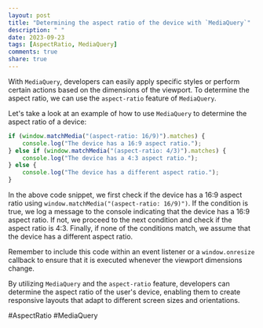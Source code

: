 ```yaml
---
layout: post
title: "Determining the aspect ratio of the device with `MediaQuery`"
description: " "
date: 2023-09-23
tags: [AspectRatio, MediaQuery]
comments: true
share: true
---
```


With `MediaQuery`, developers can easily apply specific styles or perform certain actions based on the dimensions of the viewport. To determine the aspect ratio, we can use the `aspect-ratio` feature of `MediaQuery`.

Let's take a look at an example of how to use `MediaQuery` to determine the aspect ratio of a device:

```javascript
if (window.matchMedia("(aspect-ratio: 16/9)").matches) {
    console.log("The device has a 16:9 aspect ratio.");
} else if (window.matchMedia("(aspect-ratio: 4/3)").matches) {
    console.log("The device has a 4:3 aspect ratio.");
} else {
    console.log("The device has a different aspect ratio.");
}
```

In the above code snippet, we first check if the device has a 16:9 aspect ratio using `window.matchMedia("(aspect-ratio: 16/9)")`. If the condition is true, we log a message to the console indicating that the device has a 16:9 aspect ratio. If not, we proceed to the next condition and check if the aspect ratio is 4:3. Finally, if none of the conditions match, we assume that the device has a different aspect ratio.

Remember to include this code within an event listener or a `window.onresize` callback to ensure that it is executed whenever the viewport dimensions change.

By utilizing `MediaQuery` and the `aspect-ratio` feature, developers can determine the aspect ratio of the user's device, enabling them to create responsive layouts that adapt to different screen sizes and orientations.

#AspectRatio #MediaQuery